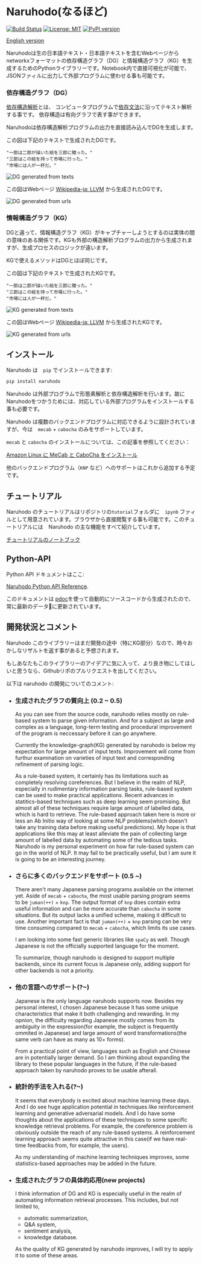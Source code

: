 # Naruhodo(なるほど)

[![Build Status](https://travis-ci.org/superkerokero/naruhodo.svg?branch=master)](https://travis-ci.org/superkerokero/naruhodo)
[![License: MIT](https://img.shields.io/badge/License-MIT-yellow.svg)](https://opensource.org/licenses/MIT)
[![PyPI version](https://badge.fury.io/py/naruhodo.svg)](https://badge.fury.io/py/naruhodo)

[English version](README.md)

Naruhodoは生の日本語テキスト・日本語テキストを含むWebページからnetworkxフォーマットの依存構造グラフ（DG）と情報構造グラフ（KG）を生成するためのPythonライブラリーです。Notebook内で直接可視化が可能で、JSONファィルに出力して外部プログラムに使わせる事も可能です。

### 依存構造グラフ（DG）

[依存構造解析](https://web.stanford.edu/~jurafsky/slp3/14.pdf)とは、 コンピュータプログラムで[依存文法](https://en.wikipedia.org/wiki/Dependency_grammar)に沿ってテキスト解析する事です。
依存構造は有向グラフで表す事ができます。

Naruhodoは依存構造解析プログラムの出力を直接読み込んでDGを生成します。 

この図は下記のテキストで生成されたDGです。

```
"一郎は二郎が描いた絵を三郎に贈った。"
"三郎はこの絵を持って市場に行った。"
"市場には人が一杯だ。"
```

![DG generated from texts](img/DG_example.png)

この図はWebページ [Wikipedia-ja: LLVM](https://ja.wikipedia.org/wiki/LLVM) から生成されたDGです。

![DG generated from urls](img/DG_url.png)

### 情報構造グラフ（KG）

DGと違って、情報構造グラフ（KG）がキャプチャーしようとするのは実体の間の意味のある関係です。KGも外部の構造解析プログラムの出力から生成されますが、生成プロセスのロジックが違います。

KGで使えるメソッドはDGとほぼ同じです。

この図は下記のテキストで生成されたKGです。

```
"一郎は二郎が描いた絵を三郎に贈った。"
"三郎はこの絵を持って市場に行った。"
"市場には人が一杯だ。"
```

![KG generated from texts](img/KG_example.png)

この図はWebページ [Wikipedia-ja: LLVM](https://ja.wikipedia.org/wiki/LLVM) から生成されたKGです。

![KG generated from urls](img/KG_url.png)

## インストール

Naruhodo は　`pip` でインストールできます:

```bash
pip install naruhodo
```

Naruhodo は外部プログラムで形態素解析と依存構造解析を行います。故にNaruhodoをつかうためには、対応している外部プログラムをインストールする事も必要です。

Naruhodo は複数のバックエンドプログラムに対応できるように設計されていますが、今は　`mecab` + `cabocha` のみをサポートしています。

`mecab` と `cabocha` のインストールについては、この記事を参照してください：

[Amazon Linux に MeCab と CaboCha をインストール](https://qiita.com/january108/items/85c80769ea870c190eaa)

他のバックエンドプログラム（`KNP` など）へのサポートはこれから追加する予定です。

## チュートリアル

Naruhodo のチュートリアルはリポジトリの`tutorial`フォルダに　`ipynb` ファィルとして用意されています。ブラウザから直接閲覧する事も可能です。このチュートリアルには　Naruhodo の主な機能をすべて紹介しています。

[チュートリアルのノートブック](https://github.com/superkerokero/naruhodo/blob/master/tutorial/Tutorial.ipynb)

## Python-API

Python API ドキュメントはここ:

[Naruhodo Python API Reference](https://superkerokero.github.io/naruhodo).

このドキュメントは [pdoc](https://github.com/BurntSushi/pdoc)を使って自動的にソースコードから生成されたので、常に最新のデータに更新されています。

## 開発状況とコメント

Naruhodo このライブラリーはまだ開発の途中（特にKG部分）なので、時々おかしなリザルトを返す事があると予想されます。

もしあなたもこのライブラリーのアイデアに気に入って、より良き物にしてほしいと思うなら、Githubリポのプルリクエストを出してください。

以下は naruhodo の開発についてのコメント:

* ### 生成されたグラフの質向上 (0.2 ~ 0.5)
    
    As you can see from the source code, naruhodo relies mostly on rule-based system to parse given information.
    And for a subject as large and complex as a language, long-term testing and procedural improvement of the program is neccessary before it can go anywhere.

    Currently the knowledge-graph(KG) generated by naruhodo is below my expectation for large amount of input texts. Improvement will come from furthur examination on varieties of input text and corresponding refinement of parsing logic.

    As a rule-based system, it certainly has its limitations such as completely resolving coreferences. But I believe in the realm of NLP, especially in rudimentary information parsing tasks, rule-based system can be used to make practical applications. Recent advances in statitics-based techniques such as deep learning seem promising. But almost all of these techniques require large amount of labelled data, which is hard to retrieve. The rule-based approach taken here is more or less an Ab Initio way of looking at some NLP problems(which doesn't take any training data before making useful predictions). My hope is that applications like this may at least alleviate the pain of collecting large amount of labelled data by automating some of the tedious tasks. Naruhodo is my personal experiment on how far rule-based system can go in the world of NLP. It may fail to be practically useful, but I am sure it is going to be an interesting journey.

* ### さらに多くのバックエンドをサポート (0.5 ~)
    
    There aren't many Japanese parsing programs available on the internet yet. Aside of `mecab` + `cabocha`, the most usable parsing program seems to be `juman(++)` + `knp`. The output format of `knp` does contain extra useful information and can be more accurate than `cabocha` in some situations. But its output lacks a unified scheme, making it difficult to use. Another important fact is that `juman(++)` + `knp` parsing can be very time consuming compared to `mecab` + `cabocha`, which limits its use cases.

    I am looking into some fast generic libraries like `spaCy` as well. Though Japanese is not the officially supported language for the moment. 

    To summarize, though naruhodo is designed to support multiple backends, since its current focus is Japanese only, adding support for other backends is not a priority.

* ### 他の言語へのサポート(?~)
    
    Japanese is the only language naruhodo supports now. Besides my personal interest, I chosen Japanese because it has some unique characteristics that make it both challenging and rewarding. In my opnion, the difficulty regarding Japanese mostly comes from its ambiguity in the expression(for example, the subject is frequently ommited in Japanese) and large amount of word transformations(the same verb can have as many as 10+ forms).

    From a practical point of view, languages such as English and Chinese are in potentially larger demand. So I am thinking about expanding the library to these popular languages in the future, if the rule-based approach taken by naruhodo proves to be usable afterall.

* ### 統計的手法を入れる(?~)
    
    It seems that everybody is excited about machine learning these days. And I do see huge application potential in techniques like reinforcement learning and generative adversarial models. And I do have some thoughts about the applications of these techniques to some specific knowledge retrieval problems. For example, the coreference problem is obviously outside the reach of any rule-based systems. A reinforcement learning approach seems quite attractive in this case(if we have real-time feedbacks from, for example, the users).  
    
    As my understanding of machine learning techniques improves, some statistics-based approaches may be added in the future.

* ### 生成されたグラフの具体的応用(new projects)
    
    I think information of DG and KG is especially useful in the realm of automating information retrieval processes. This includes, but not limited to, 
    * automatic summarization, 
    * Q&A system, 
    * sentiment analysis,
    * knowledge database.

    As the quality of KG generated by naruhodo improves, I will try to apply it to some of these areas.

